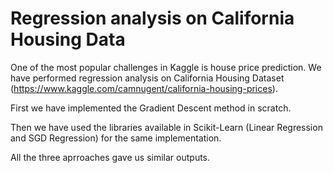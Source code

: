 # Regression analysis on California Housing Data

One of the most popular challenges in Kaggle is house price prediction. We have performed regression analysis on California Housing Dataset (https://www.kaggle.com/camnugent/california-housing-prices).

First we have implemented the Gradient Descent method in scratch.

Then we have used the libraries available in Scikit-Learn (Linear Regression and SGD Regression) for the same implementation. 

All the three aprroaches gave us similar outputs. 
